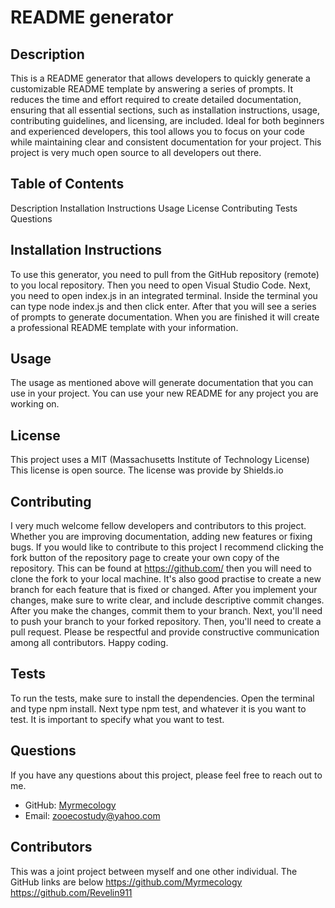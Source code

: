 
# README generator

## Description 
This is a README generator that allows developers to quickly generate a customizable README template by answering a series of prompts. It reduces the time and effort required to create detailed documentation, ensuring that all essential sections, such as installation instructions, usage, contributing guidelines, and licensing, are included. Ideal for both beginners and experienced developers, this tool allows you to focus on your code while maintaining clear and consistent documentation for your project. This project is very much open source to all developers out there. 

## Table of Contents
Description
Installation Instructions
Usage
License
Contributing
Tests
Questions

## Installation Instructions
To use this generator, you need to pull from the GitHub repository (remote) to you local repository. Then you need to open Visual Studio Code. Next, you need to open index.js in an integrated terminal. Inside the terminal you can type node index.js and then click enter. After that you will see a series of prompts to generate documentation. When you are finished it will create a professional README template with your information. 

## Usage
The usage as mentioned above will generate documentation that you can use in your project. You can use your new README for any project you are working on.

## License
This project uses a MIT (Massachusetts Institute of Technology License) This license is open source. The license was provide by Shields.io

## Contributing
I very much welcome fellow developers and contributors to this project. Whether you are improving documentation, adding new features or fixing bugs. If you would like to contribute to this project I recommend clicking the fork button of the repository page to create your own copy of the repository. This can be found at https://github.com/ then you will need to clone the fork to your local machine. It's also good practise to create a new branch for each feature that is fixed or changed. After you implement your changes, make sure to write clear, and include descriptive commit changes. After you make the changes, commit them to your branch. Next, you'll need to push your branch to your forked repository. Then, you'll need to create a pull request. Please be respectful and provide constructive communication among all contributors. Happy coding. 

## Tests
To run the tests, make sure to install the dependencies. Open the terminal and type npm install. Next type npm test, and whatever it is you want to test. It is important to specify what you want to test. 

## Questions
If you have any questions about this project, please feel free to reach out to me. 

- GitHub: [Myrmecology](https://github.com/Myrmecology)
- Email: [zooecostudy@yahoo.com](mailto:zooecostudy@yahoo.com)

## Contributors 
This was a joint project between myself and one other individual. The GitHub links are below
https://github.com/Myrmecology
https://github.com/Revelin911
  

